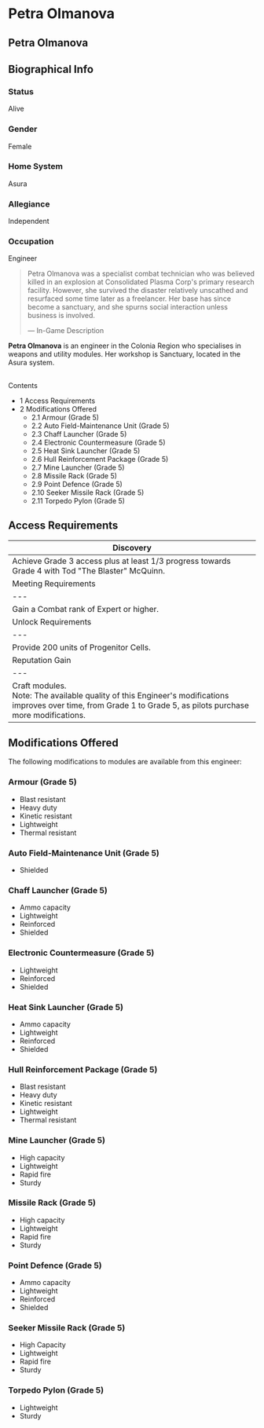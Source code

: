 # Petra Olmanova
## Petra Olmanova

		

## Biographical Info

### Status

Alive

### Gender

Female

### Home System

Asura

### Allegiance

Independent

### Occupation

Engineer

> 
> 
> Petra Olmanova was a specialist combat technician who was believed killed in an explosion at Consolidated Plasma Corp's primary research facility. However, she survived the disaster relatively unscathed and resurfaced some time later as a freelancer. Her base has since become a sanctuary, and she spurns social interaction unless business is involved.
> 
> 
> — In-Game Description
> 

**Petra Olmanova** is an engineer in the Colonia Region who specialises in weapons and utility modules. Her workshop is Sanctuary, located in the Asura system.

## 

Contents

- 1 Access Requirements
- 2 Modifications Offered
    - 2.1 Armour (Grade 5)
    - 2.2 Auto Field-Maintenance Unit (Grade 5)
    - 2.3 Chaff Launcher (Grade 5)
    - 2.4 Electronic Countermeasure (Grade 5)
    - 2.5 Heat Sink Launcher (Grade 5)
    - 2.6 Hull Reinforcement Package (Grade 5)
    - 2.7 Mine Launcher (Grade 5)
    - 2.8 Missile Rack (Grade 5)
    - 2.9 Point Defence (Grade 5)
    - 2.10 Seeker Missile Rack (Grade 5)
    - 2.11 Torpedo Pylon (Grade 5)

## Access Requirements

| Discovery |
| --- |
| Achieve Grade 3 access plus at least 1/3 progress towards Grade 4 with Tod "The Blaster" McQuinn. |
| Meeting Requirements |
| --- |
| Gain a Combat rank of Expert or higher. |
| Unlock Requirements |
| --- |
| Provide 200 units of Progenitor Cells. |
| Reputation Gain |
| --- |
| Craft modules.<br>Note: The available quality of this Engineer's modifications improves over time, from Grade 1 to Grade 5, as pilots purchase more modifications. |

## Modifications Offered

The following modifications to modules are available from this engineer:

### Armour (Grade 5)

- Blast resistant
- Heavy duty
- Kinetic resistant
- Lightweight
- Thermal resistant

### Auto Field-Maintenance Unit (Grade 5)

- Shielded

### Chaff Launcher (Grade 5)

- Ammo capacity
- Lightweight
- Reinforced
- Shielded

### Electronic Countermeasure (Grade 5)

- Lightweight
- Reinforced
- Shielded

### Heat Sink Launcher (Grade 5)

- Ammo capacity
- Lightweight
- Reinforced
- Shielded

### Hull Reinforcement Package (Grade 5)

- Blast resistant
- Heavy duty
- Kinetic resistant
- Lightweight
- Thermal resistant

### Mine Launcher (Grade 5)

- High capacity
- Lightweight
- Rapid fire
- Sturdy

### Missile Rack (Grade 5)

- High capacity
- Lightweight
- Rapid fire
- Sturdy

### Point Defence (Grade 5)

- Ammo capacity
- Lightweight
- Reinforced
- Shielded

### Seeker Missile Rack (Grade 5)

- High Capacity
- Lightweight
- Rapid fire
- Sturdy

### Torpedo Pylon (Grade 5)

- Lightweight
- Sturdy